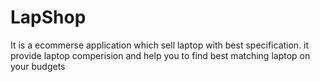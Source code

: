 # LapShop
It is a ecommerse application which sell laptop with best specification. it provide laptop comperision and help you to find best matching laptop on your budgets 
